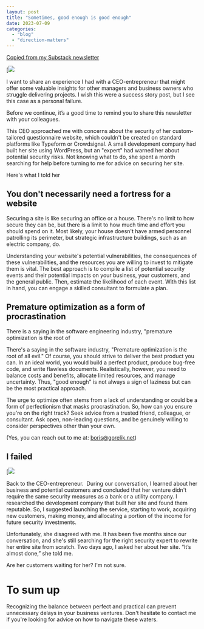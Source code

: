 ```yaml
---
layout: post
title: "Sometimes, good enough is good enough"
date: 2023-07-09
categories: 
  - "blog"
  - "direction-matters"
---
```


[Copied from my Substack newsletter](https://directionmatters.substack.com/p/sometimes-good-enough-is-good-enough)

[![](https://substackcdn.com/image/fetch/f_auto,q_auto:good,fl_progressive:steep/https%3A%2F%2Fsubstack-post-media.s3.amazonaws.com%2Fpublic%2Fimages%2F8d71c273-c9fd-4816-8495-4e1bc59f450a_1191x512.png)

I want to share an experience I had with a CEO-entrepreneur that might offer some valuable insights for other managers and business owners who struggle delivering projects. I wish this were a success story post, but I see this case as a personal failure.

Before we continue, it’s a good time to remind you to share this newsletter with your colleagues.

This CEO approached me with concerns about the security of her custom-tailored questionnaire website, which couldn't be created on standard platforms like Typeform or Crowdsignal. A small development company had built her site using WordPress, but an "expert" had warned her about potential security risks. Not knowing what to do, she spent a month searching for help before turning to me for advice on securing her site. 

Here's what I told her

## You don't necessarily need a fortress for a website

Securing a site is like securing an office or a house. There's no limit to how secure they can be, but there is a limit to how much time and effort you should spend on it. Most likely, your house doesn't have armed personnel patrolling its perimeter, but strategic infrastructure buildings, such as an electric company, do.

Understanding your website's potential vulnerabilities, the consequences of these vulnerabilities, and the resources you are willing to invest to mitigate them is vital. The best approach is to compile a list of potential security events and their potential impacts on your business, your customers, and the general public. Then, estimate the likelihood of each event. With this list in hand, you can engage a skilled consultant to formulate a plan.

## Premature optimization as a form of procrastination

There is a saying in the software engineering industry, "premature optimization is the root of 

There's a saying in the software industry, "Premature optimization is the root of all evil." Of course, you should strive to deliver the best product you can. In an ideal world, you would build a perfect product, produce bug-free code, and write flawless documents. Realistically, however, you need to balance costs and benefits, allocate limited resources, and manage uncertainty. Thus, "good enough" is not always a sign of laziness but can be the most practical approach. 

The urge to optimize often stems from a lack of understanding or could be a form of perfectionism that masks procrastination. So, how can you ensure you're on the right track? Seek advice from a trusted friend, colleague, or consultant. Ask open, non-leading questions, and be genuinely willing to consider perspectives other than your own. 

(Yes, you can reach out to me at: boris@gorelik.net)

## I failed

[![](https://substackcdn.com/image/fetch/f_auto,q_auto:good,fl_progressive:steep/https%3A%2F%2Fsubstack-post-media.s3.amazonaws.com%2Fpublic%2Fimages%2F99dae871-720d-486b-9659-363435174941_753x304.jpeg)

Back to the CEO-entrepreneur.  During our conversation, I learned about her business and potential customers and concluded that her venture didn't require the same security measures as a bank or a utility company. I researched the development company that built her site and found them reputable. So, I suggested launching the service, starting to work, acquiring new customers, making money, and allocating a portion of the income for future security investments.

Unfortunately, she disagreed with me. It has been five months since our conversation, and she's still searching for the right security expert to rewrite her entire site from scratch. Two days ago, I asked her about her site. “It’s almost done,” she told me.

Are her customers waiting for her? I'm not sure.

# To sum up

Recognizing the balance between perfect and practical can prevent unnecessary delays in your business ventures. Don't hesitate to contact me if you're looking for advice on how to navigate these waters.
